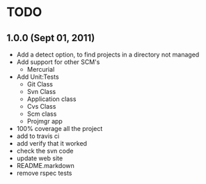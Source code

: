 # TODO

## 1.0.0 (Sept 01, 2011)
- Add a detect option, to find projects in a directory not managed
- Add support for other SCM's
	- Mercurial
- Add Unit:Tests
	- Git Class
	- Svn Class
	- Application class
	- Cvs Class
	- Scm class
	- Projmgr app
- 100% coverage all the project
- add to travis ci
- add verify that it worked
- check the svn code
- update web site
- README.markdown
- remove rspec tests
